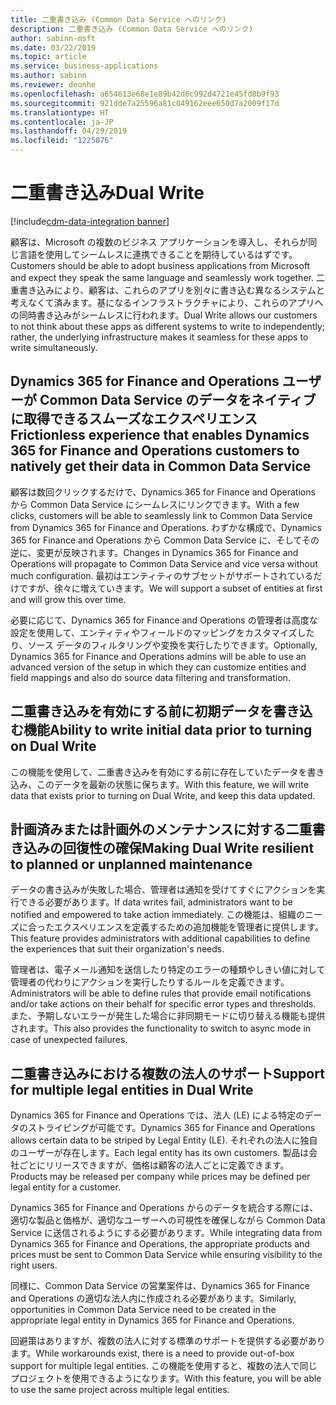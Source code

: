 ```yaml
---
title: 二重書き込み (Common Data Service へのリンク)
description: 二重書き込み (Common Data Service へのリンク)
author: sabinn-msft
ms.date: 03/22/2019
ms.topic: article
ms.service: business-applications
ms.author: sabinn
ms.reviewer: deonhe
ms.openlocfilehash: a654613e68e1e89b42d6c992d4721e45fd8b9f93
ms.sourcegitcommit: 921dde7a25596a81c049162eee650d7a2009f17d
ms.translationtype: HT
ms.contentlocale: ja-JP
ms.lasthandoff: 04/29/2019
ms.locfileid: "1225076"
---
```

# <a name="dual-write"></a><span data-ttu-id="cb8bb-103">二重書き込み</span><span class="sxs-lookup"><span data-stu-id="cb8bb-103">Dual Write</span></span>

[!include[cdm-data-integration banner](../includes/cdm-data-integration.md)]

<span data-ttu-id="cb8bb-104">顧客は、Microsoft の複数のビジネス アプリケーションを導入し、それらが同じ言語を使用してシームレスに連携できることを期待しているはずです。</span><span class="sxs-lookup"><span data-stu-id="cb8bb-104">Customers should be able to adopt business applications from Microsoft and expect they speak the same language and seamlessly work together.</span></span> <span data-ttu-id="cb8bb-105">二重書き込みにより、顧客は、これらのアプリを別々に書き込む異なるシステムと考えなくて済みます。基になるインフラストラクチャにより、これらのアプリへの同時書き込みがシームレスに行われます。</span><span class="sxs-lookup"><span data-stu-id="cb8bb-105">Dual Write allows our customers to not think about these apps as different systems to write to independently; rather, the underlying infrastructure makes it seamless for these apps to write simultaneously.</span></span>  

## <a name="frictionless-experience-that-enables-dynamics-365-for-finance-and-operations-customers-to-natively-get-their-data-in-common-data-service"></a><span data-ttu-id="cb8bb-106">Dynamics 365 for Finance and Operations ユーザーが Common Data Service のデータをネイティブに取得できるスムーズなエクスペリエンス</span><span class="sxs-lookup"><span data-stu-id="cb8bb-106">Frictionless experience that enables Dynamics 365 for Finance and Operations customers to natively get their data in Common Data Service</span></span>

<span data-ttu-id="cb8bb-107">顧客は数回クリックするだけで、Dynamics 365 for Finance and Operations から Common Data Service にシームレスにリンクできます。</span><span class="sxs-lookup"><span data-stu-id="cb8bb-107">With a few clicks, customers will be able to seamlessly link to Common Data Service from Dynamics 365 for Finance and Operations.</span></span> <span data-ttu-id="cb8bb-108">わずかな構成で、Dynamics 365 for Finance and Operations から Common Data Service に、そしてその逆に、変更が反映されます。</span><span class="sxs-lookup"><span data-stu-id="cb8bb-108">Changes in Dynamics 365 for Finance and Operations will propagate to Common Data Service and vice versa without much configuration.</span></span> <span data-ttu-id="cb8bb-109">最初はエンティティのサブセットがサポートされているだけですが、徐々に増えていきます。</span><span class="sxs-lookup"><span data-stu-id="cb8bb-109">We will support a subset of entities at first and will grow this over time.</span></span>

<span data-ttu-id="cb8bb-110">必要に応じて、Dynamics 365 for Finance and Operations の管理者は高度な設定を使用して、エンティティやフィールドのマッピングをカスタマイズしたり、ソース データのフィルタリングや変換を実行したりできます。</span><span class="sxs-lookup"><span data-stu-id="cb8bb-110">Optionally, Dynamics 365 for Finance and Operations admins will be able to use an advanced version of the setup in which they can customize entities and field mappings and also do source data filtering and transformation.</span></span>

## <a name="ability-to-write-initial-data-prior-to-turning-on-dual-write"></a><span data-ttu-id="cb8bb-111">二重書き込みを有効にする前に初期データを書き込む機能</span><span class="sxs-lookup"><span data-stu-id="cb8bb-111">Ability to write initial data prior to turning on Dual Write</span></span>

<span data-ttu-id="cb8bb-112">この機能を使用して、二重書き込みを有効にする前に存在していたデータを書き込み、このデータを最新の状態に保ちます。</span><span class="sxs-lookup"><span data-stu-id="cb8bb-112">With this feature, we will write data that exists prior to turning on Dual Write, and keep this data updated.</span></span>

## <a name="making-dual-write-resilient-to-planned-or-unplanned-maintenance"></a><span data-ttu-id="cb8bb-113">計画済みまたは計画外のメンテナンスに対する二重書き込みの回復性の確保</span><span class="sxs-lookup"><span data-stu-id="cb8bb-113">Making Dual Write resilient to planned or unplanned maintenance</span></span>

<span data-ttu-id="cb8bb-114">データの書き込みが失敗した場合、管理者は通知を受けてすぐにアクションを実行できる必要があります。</span><span class="sxs-lookup"><span data-stu-id="cb8bb-114">If data writes fail, administrators want to be notified and empowered to take action immediately.</span></span> <span data-ttu-id="cb8bb-115">この機能は、組織のニーズに合ったエクスペリエンスを定義するための追加機能を管理者に提供します。</span><span class="sxs-lookup"><span data-stu-id="cb8bb-115">This feature provides administrators with additional capabilities to define the experiences that suit their organization's needs.</span></span>

<span data-ttu-id="cb8bb-116">管理者は、電子メール通知を送信したり特定のエラーの種類やしきい値に対して管理者の代わりにアクションを実行したりするルールを定義できます。</span><span class="sxs-lookup"><span data-stu-id="cb8bb-116">Administrators will be able to define rules that provide email notifications and/or take actions on their behalf for specific error types and thresholds.</span></span> <span data-ttu-id="cb8bb-117">また、予期しないエラーが発生した場合に非同期モードに切り替える機能も提供されます。</span><span class="sxs-lookup"><span data-stu-id="cb8bb-117">This also provides the functionality to switch to async mode in case of unexpected failures.</span></span>

## <a name="support-for-multiple-legal-entities-in-dual-write"></a><span data-ttu-id="cb8bb-118">二重書き込みにおける複数の法人のサポート</span><span class="sxs-lookup"><span data-stu-id="cb8bb-118">Support for multiple legal entities in Dual Write</span></span>

<span data-ttu-id="cb8bb-119">Dynamics 365 for Finance and Operations では、法人 (LE) による特定のデータのストライピングが可能です。</span><span class="sxs-lookup"><span data-stu-id="cb8bb-119">Dynamics 365 for Finance and Operations allows certain data to be striped by Legal Entity (LE).</span></span> <span data-ttu-id="cb8bb-120">それぞれの法人に独自のユーザーが存在します。</span><span class="sxs-lookup"><span data-stu-id="cb8bb-120">Each legal entity has its own customers.</span></span> <span data-ttu-id="cb8bb-121">製品は会社ごとにリリースできますが、価格は顧客の法人ごとに定義できます。</span><span class="sxs-lookup"><span data-stu-id="cb8bb-121">Products may be released per company while prices may be defined per legal entity for a customer.</span></span>

<span data-ttu-id="cb8bb-122">Dynamics 365 for Finance and Operations からのデータを統合する際には、適切な製品と価格が、適切なユーザーへの可視性を確保しながら Common Data Service に送信されるようにする必要があります。</span><span class="sxs-lookup"><span data-stu-id="cb8bb-122">While integrating data from Dynamics 365 for Finance and Operations, the appropriate products and prices must be sent to Common Data Service while ensuring visibility to the right users.</span></span>

<span data-ttu-id="cb8bb-123">同様に、Common Data Service の営業案件は、Dynamics 365 for Finance and Operations の適切な法人内に作成される必要があります。</span><span class="sxs-lookup"><span data-stu-id="cb8bb-123">Similarly, opportunities in Common Data Service need to be created in the appropriate legal entity in Dynamics 365 for Finance and Operations.</span></span>  

<span data-ttu-id="cb8bb-124">回避策はありますが、複数の法人に対する標準のサポートを提供する必要があります。</span><span class="sxs-lookup"><span data-stu-id="cb8bb-124">While workarounds exist, there is a need to provide out-of-box support for multiple legal entities.</span></span> <span data-ttu-id="cb8bb-125">この機能を使用すると、複数の法人で同じプロジェクトを使用できるようになります。</span><span class="sxs-lookup"><span data-stu-id="cb8bb-125">With this feature, you will be able to use the same project across multiple legal entities.</span></span>
